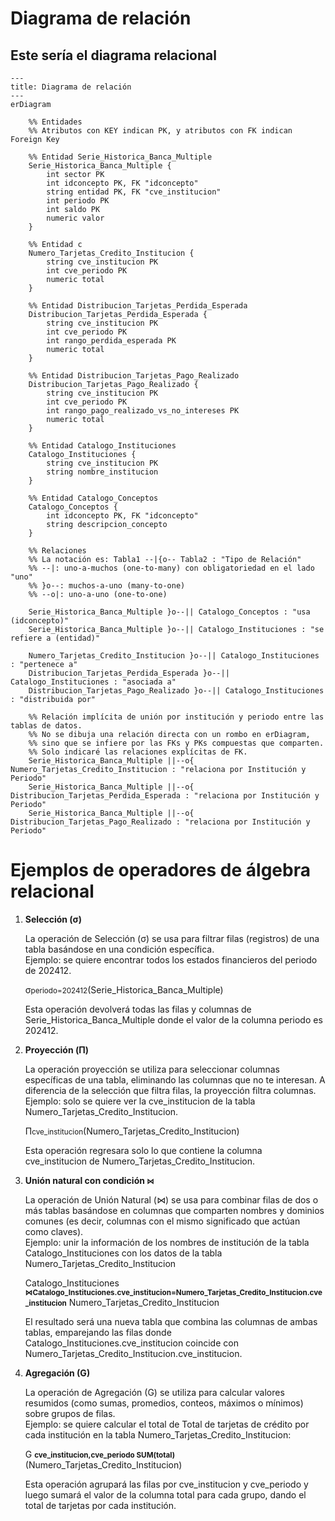 # Diagrama de relación

## Este sería el diagrama relacional

```mermaid
---
title: Diagrama de relación
---
erDiagram

    %% Entidades
    %% Atributos con KEY indican PK, y atributos con FK indican Foreign Key

    %% Entidad Serie_Historica_Banca_Multiple
    Serie_Historica_Banca_Multiple {
        int sector PK
        int idconcepto PK, FK "idconcepto"
        string entidad PK, FK "cve_institucion"
        int periodo PK
        int saldo PK
        numeric valor
    }

    %% Entidad c
    Numero_Tarjetas_Credito_Institucion {
        string cve_institucion PK
        int cve_periodo PK
        numeric total
    }

    %% Entidad Distribucion_Tarjetas_Perdida_Esperada
    Distribucion_Tarjetas_Perdida_Esperada {
        string cve_institucion PK
        int cve_periodo PK
        int rango_perdida_esperada PK
        numeric total
    }

    %% Entidad Distribucion_Tarjetas_Pago_Realizado
    Distribucion_Tarjetas_Pago_Realizado {
        string cve_institucion PK
        int cve_periodo PK
        int rango_pago_realizado_vs_no_intereses PK
        numeric total
    }

    %% Entidad Catalogo_Instituciones
    Catalogo_Instituciones {
        string cve_institucion PK
        string nombre_institucion
    }

    %% Entidad Catalogo_Conceptos
    Catalogo_Conceptos {
        int idconcepto PK, FK "idconcepto"
        string descripcion_concepto
    }

    %% Relaciones
    %% La notación es: Tabla1 --|{o-- Tabla2 : "Tipo de Relación"
    %% --|: uno-a-muchos (one-to-many) con obligatoriedad en el lado "uno"
    %% }o--: muchos-a-uno (many-to-one)
    %% --o|: uno-a-uno (one-to-one)

    Serie_Historica_Banca_Multiple }o--|| Catalogo_Conceptos : "usa (idconcepto)"
    Serie_Historica_Banca_Multiple }o--|| Catalogo_Instituciones : "se refiere a (entidad)"

    Numero_Tarjetas_Credito_Institucion }o--|| Catalogo_Instituciones : "pertenece a"
    Distribucion_Tarjetas_Perdida_Esperada }o--|| Catalogo_Instituciones : "asociada a"
    Distribucion_Tarjetas_Pago_Realizado }o--|| Catalogo_Instituciones : "distribuida por"

    %% Relación implícita de unión por institución y periodo entre las tablas de datos.
    %% No se dibuja una relación directa con un rombo en erDiagram,
    %% sino que se infiere por las FKs y PKs compuestas que comparten.
    %% Solo indicaré las relaciones explícitas de FK.
    Serie_Historica_Banca_Multiple ||--o{ Numero_Tarjetas_Credito_Institucion : "relaciona por Institución y Periodo"
    Serie_Historica_Banca_Multiple ||--o{ Distribucion_Tarjetas_Perdida_Esperada : "relaciona por Institución y Periodo"
    Serie_Historica_Banca_Multiple ||--o{ Distribucion_Tarjetas_Pago_Realizado : "relaciona por Institución y Periodo"
```

# Ejemplos de operadores de álgebra relacional


1. **Selección (σ)**

    La operación de Selección (σ) se usa para filtrar filas (registros) de una tabla basándose en una condición específica.<br>
    Ejemplo: se quiere encontrar todos los estados financieros del periodo de 202412.

    σ<small>periodo=202412</small>(Serie_Historica_Banca_Multiple)

    Esta operación devolverá todas las filas y columnas de Serie_Historica_Banca_Multiple donde el valor de la columna periodo es 202412.

2. **Proyección (Π)**

    La operación proyección se utiliza para seleccionar columnas específicas de una tabla, eliminando las columnas que no te interesan. A diferencia de la selección que filtra filas, la proyección filtra columnas. <br>
    Ejemplo: solo se quiere ver la cve_institucion de la tabla Numero_Tarjetas_Credito_Institucion.

    Π<small>cve_institucion</small>(Numero_Tarjetas_Credito_Institucion)

    
    Esta operación regresara solo lo que contiene la columna cve_institucion de Numero_Tarjetas_Credito_Institucion.

3. **Unión natural con condición <small>⋈</small>**

    La operación de Unión Natural (⋈) se usa para combinar filas de dos o más tablas basándose en columnas que comparten nombres y dominios comunes (es decir, columnas con el mismo significado que actúan como claves). <br>
    Ejemplo: unir la información de los nombres de institución de la tabla  Catalogo_Instituciones con los datos de la tabla Numero_Tarjetas_Credito_Institucion
    
    Catalogo_Instituciones <small>**⋈Catalogo_Instituciones.cve_institucion=Numero_Tarjetas_Credito_Institucion.cve_institucion**</small> Numero_Tarjetas_Credito_Institucion

    El resultado será una nueva tabla que combina las columnas de ambas tablas, emparejando las filas donde Catalogo_Instituciones.cve_institucion coincide con Numero_Tarjetas_Credito_Institucion.cve_institucion.

4. **Agregación (G)**

    La operación de Agregación (G) se utiliza para calcular valores resumidos (como sumas, promedios, conteos, máximos o mínimos) sobre grupos de filas.<br>
    Ejemplo: se quiere calcular el total de Total de tarjetas de crédito por cada institución en la tabla Numero_Tarjetas_Credito_Institucion:

     G <small>**cve_institucion,cve_periodo SUM(total)**</small>(Numero_Tarjetas_Credito_Institucion)
    
    Esta operación agrupará las filas por cve_institucion y cve_periodo y luego sumará el valor de la columna total para cada grupo, dando el total de tarjetas por cada institución.

